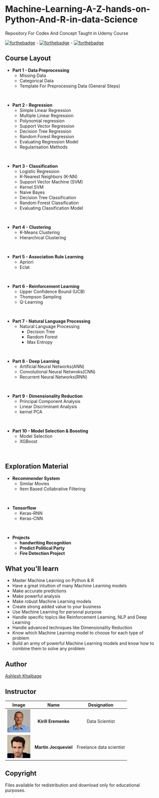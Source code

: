 # Machine-Learning-A-Z-hands-on-Python-And-R-in-data-Science
 Repository For Codes And  Concept Taught in Udemy Course

[![forthebadge](https://forthebadge.com/images/badges/made-with-python.svg)](https://forthebadge.com) - [![forthebadge](https://forthebadge.com/images/badges/built-with-love.svg)](https://forthebadge.com) - [![forthebadge](https://forthebadge.com/images/badges/built-by-developers.svg)](https://forthebadge.com)

 
 ## Course Layout
 * **Part 1 - Data Preprocessing**
    * Missing Data
    * Categorical Data
    * Template For Preprocessing Data (General Steps)
<br/>

 * **Part 2 - Regression**
    * Simple Linear Regression
    * Multiple Linear Regression
    * Polynomial regression
    * Support Vector Regression
    * Decision Tree Regression
    * Random Forest Regression
    * Evaluating Regression Model
    * Regularisation Methods

<br/>

 * **Part 3 - Classification**
    * Logistic Regression
    * K-Nearest Neighbors (K-NN)
    * Support Vector Machine (SVM)
    * Kernel SVM
    * Naive Bayes
    * Decision Tree Classification
    * Random Forest Classification
    * Evaluating Classification Model
<br/>

 * **Part 4 - Clustering**
    * K-Means Clustering
    * Hierarchical Clustering 
 <br/>

 * **Part 5 - Association Rule Learning**
    * Apriori
    * Eclat
<br/>

 * **Part 6 - Reinforcement Learning**
    * Upper Confidence Bound (UCB)
    * Thompson Sampling
    * Q-Learning
<br/>

 * **Part 7 - Natural Language Processing**
    * Natural Language Processing
        * Decision Tree
        * Random Forest
        * Max Entropy

<br/>

 * **Part 8 - Deep Learning**
    * Artificial Neural Networks(ANN)
    * Convolutional Neural Netwroks(CNN)
    * Recurrent Neural Networks(RNN)
<br/>

 * **Part 9 - Dimensionality Reduction**
    * Principal Component Analysis
    * Linear Discriminant Analysis
    * kernel PCA
<br/>

 * **Part 10 - Model Selection & Boosting**
    * Model Selection
    * XGBoost
<br/>

 ## Exploration Material
 * **Recommender System**
    * Similar Movies
    * Item Based Collabrative Filtering

<br/>

 * **Tensorflow**
    * Keras-RNN
    * Keras-CNN
<br/>

* **Projects**
    * **handwriting Recognition**
    * **Predict Political Party**
    * **Fire Detection Project**

## What you'll learn
* Master Machine Learning on Python & R
* Have a great intuition of many Machine Learning models
* Make accurate predictions
* Make powerful analysis
* Make robust Machine Learning models
* Create strong added value to your business
* Use Machine Learning for personal purpose
* Handle specific topics like Reinforcement Learning, NLP and Deep Learning
* Handle advanced techniques like Dimensionality Reduction
* Know which Machine Learning model to choose for each type of problem
* Build an army of powerful Machine Learning models and know how to combine them to solve any problem


## Author

[Ashlesh Khajbage](https://github.com/Ashleshk)

## Instructor

| **Image**        | **Name**           | **Designation**  |
| :-------------: |:-------------:|:-----:|
![Kirill Eremenko](https://github.com/Ashleshk/Machine-Learning-A-Z-hands-on-Python-And-R-in-data-Science/blob/master/resource/kiril.jpg)| **Kirill Eremenko** | Data Scientist |
|![Martin Jocqueviel](https://github.com/Ashleshk/Machine-Learning-A-Z-hands-on-Python-And-R-in-data-Science/blob/master/resource/martin.jpg)| **Martin Jocqueviel**|Freelance data scientist|
## Copyright
  
Files available for redistribution and download only for educational purposes.